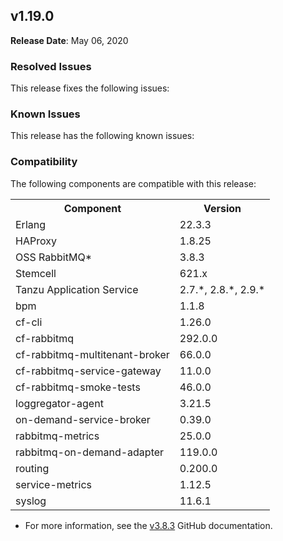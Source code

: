 ## <a id="1-19-0"></a> v1.19.0

**Release Date**: May 06, 2020

### Resolved Issues

This release fixes the following issues:


### Known Issues

This release has the following known issues:


### Compatibility

The following components are compatible with this release:

<table class="nice"> <th>Component</th> <th>Version</th> 	<tr>
		<td>Erlang</td>
		<td>22.3.3</td>
	</tr>
	<tr>
		<td>HAProxy</td>
		<td>1.8.25</td>
	</tr>
	<tr>
		<td>OSS RabbitMQ*</td>
		<td>3.8.3</td>
	</tr>
	<tr>
		<td>Stemcell</td>
		<td>621.x</td>
	</tr>
	<tr>
		<td>Tanzu Application Service</td>
		<td>2.7.*, 2.8.*, 2.9.*</td>
	</tr>
	<tr>
		<td>bpm</td>
		<td>1.1.8</td>
	</tr>
	<tr>
		<td>cf-cli</td>
		<td>1.26.0</td>
	</tr>
	<tr>
		<td>cf-rabbitmq</td>
		<td>292.0.0</td>
	</tr>
	<tr>
		<td>cf-rabbitmq-multitenant-broker</td>
		<td>66.0.0</td>
	</tr>
	<tr>
		<td>cf-rabbitmq-service-gateway</td>
		<td>11.0.0</td>
	</tr>
	<tr>
		<td>cf-rabbitmq-smoke-tests</td>
		<td>46.0.0</td>
	</tr>
	<tr>
		<td>loggregator-agent</td>
		<td>3.21.5</td>
	</tr>
	<tr>
		<td>on-demand-service-broker</td>
		<td>0.39.0</td>
	</tr>
	<tr>
		<td>rabbitmq-metrics</td>
		<td>25.0.0</td>
	</tr>
	<tr>
		<td>rabbitmq-on-demand-adapter</td>
		<td>119.0.0</td>
	</tr>
	<tr>
		<td>routing</td>
		<td>0.200.0</td>
	</tr>
	<tr>
		<td>service-metrics</td>
		<td>1.12.5</td>
	</tr>
	<tr>
		<td>syslog</td>
		<td>11.6.1</td>
	</tr></table>

* For more information, see the <a href="https://github.com/rabbitmq/rabbitmq-server/releases/tag/v3.8.3">v3.8.3</a> GitHub documentation.
